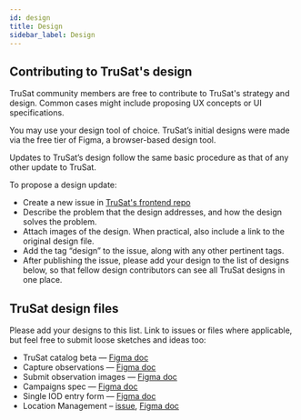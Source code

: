 ```yaml
---
id: design
title: Design
sidebar_label: Design
---
```


## Contributing to TruSat's design
TruSat community members are free to contribute to TruSat's strategy and design. Common cases might include proposing UX concepts or UI specifications. 

You may use your design tool of choice. TruSat’s initial designs were made via the free tier of Figma, a browser-based design tool.

Updates to TruSat’s design follow the same basic procedure as that of any other update to TruSat.

To propose a design update:
- Create a new issue in [TruSat's frontend repo](https://github.com/consensys-space/trusat-frontend) 
- Describe the problem that the design addresses, and how the design solves the problem.
- Attach images of the design. When practical, also include a link to the original design file. 
- Add the tag “design” to the issue, along with any other pertinent tags.
- After publishing the issue, please add your design to the list of designs below, so that fellow design contributors can see all TruSat designs in one place.

## TruSat design files
Please add your designs to this list. Link to issues or files where applicable, but feel free to submit loose sketches and ideas too:
- TruSat catalog beta — [Figma doc](https://www.figma.com/file/p8e16JtZ2vX8UEq6uN9HYa/TruSat---Beta-Master-Designs?node-id=650%3A2811)
- Capture observations — [Figma doc](https://www.figma.com/file/ZhuhQePQlZ3TuTbnlvcZjH/TruSat---Capture-Observations-UX?node-id=6%3A2915)
- Submit observation images — [Figma doc](https://www.figma.com/file/LEL9dzD9uC3NRstzF26SF7/TruSat---Image-processing?node-id=0%3A1)
- Campaigns spec — [Figma doc](https://www.figma.com/file/BNcXYcUE8yrixSxqmbPkrf/TruSat---8%2F20%2F19---Campaigns-feature-spec?node-id=0%3A1)
- Single IOD entry form — [Figma doc](https://www.figma.com/file/8FNsDfgPeGA9aHu671Pf8o/TruSat---Single-IOD-Entry-Form-Design?node-id=0%3A1)
- Location Management – [issue](https://github.com/consensys-space/trusat-frontend/issues/183), [Figma doc](https://www.figma.com/file/9NUQvidxULhcwqf2H9j3ID/TruSat---Location-Management-Designs?node-id=0%3A1)
